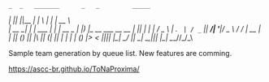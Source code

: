     _  _   _______      _   _         _____                  
  _| || |_|__   __|    | \ | |       |  __ \                 
 |_  __  _|  | |  ___  |  \| |  __ _ | |__) |_ __  ___ __  __
  _| || |_   | | / _ \ | . ` | / _` ||  ___/| '__|/ _ \\ \/ /
 |_  __  _|  | || (_) || |\  || (_| || |    | |  | (_) |>  < 
   |_||_|    |_| \___/ |_| \_| \__,_||_|    |_|   \___//_/\_\

Sample team generation by queue list.
New features are comming.

https://ascc-br.github.io/ToNaProxima/

